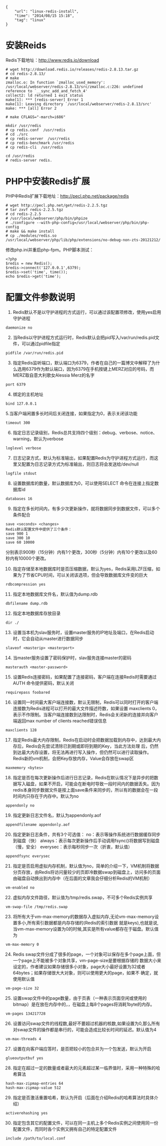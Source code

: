 ```
{
    "url": "linux-redis-install",
    "time": "2014/08/15 15:18",
    "tag": "linux"
}
```

# 安装Reids

Redis下载地址：http://www.redis.io/download
```
# wget http://download.redis.io/releases/redis-2.8.13.tar.gz
# cd redis-2.8.13/
# make
zmalloc.o: In function `zmalloc_used_memory':
/usr/local/webserver/redis-2.8.13/src/zmalloc.c:226: undefined reference to `__sync_add_and_fetch_4'
collect2: ld returned 1 exit status
make[1]: *** [redis-server] Error 1
make[1]: Leaving directory `/usr/local/webserver/redis-2.8.13/src'
make: *** [all] Error 2
 
# make CFLAGS="-march=i686"
 
mkdir /usr/redis
# cp redis.conf  /usr/redis
# cd ./src
# cp redis-server  /usr/redis
# cp redis-benchmark /usr/redis
# cp redis-cli  /usr/redis
 
cd /usr/redis
# redis-server redis.
```
# PHP中安装Redis扩展

PHP中Redis扩展下载地址：http://pecl.php.net/package/redis
```
# wget http://pecl.php.net/get/redis-2.2.5.tgz
# tar zxvf redis-2.2.5.tgz
# cd redis-2.2.5
# /usr/local/webserver/php/bin/phpize
# ./configure --with-php-config=/usr/local/webserver/php/bin/php-config
# make && make install
# cp ./modules/redis.so /usr/local/webserver/php/lib/php/extensions/no-debug-non-zts-20121212/
```
修改php.ini并重启php-fpm。PHP脚本测试：
```
<?php
$redis = new Redis();
$redis->connect('127.0.0.1',6379);
$redis->set('time', time());
echo $redis->get('time');
```

# 配置文件参数说明

1. Redis默认不是以守护进程的方式运行，可以通过该配置项修改，使用yes启用守护进程
```
daemonize no
```
2. 当Redis以守护进程方式运行时，Redis默认会把pid写入/var/run/redis.pid文件，可以通过pidfile指定
```
pidfile /var/run/redis.pid
```
3. 指定Redis监听端口，默认端口为6379，作者在自己的一篇博文中解释了为什么选用6379作为默认端口，因为6379在手机按键上MERZ对应的号码，而MERZ取自意大利歌女Alessia Merz的名字
```
port 6379
```
4. 绑定的主机地址
```
bind 127.0.0.1
```
5.当客户端闲置多长时间后关闭连接，如果指定为0，表示关闭该功能
```
timeout 300
```
6. 指定日志记录级别，Redis总共支持四个级别：debug、verbose、notice、warning，默认为verbose
```
loglevel verbose
```
7. 日志记录方式，默认为标准输出，如果配置Redis为守护进程方式运行，而这里又配置为日志记录方式为标准输出，则日志将会发送给/dev/null
```
logfile stdout
```
8. 设置数据库的数量，默认数据库为0，可以使用SELECT 命令在连接上指定数据库id
```
databases 16
```
9. 指定在多长时间内，有多少次更新操作，就将数据同步到数据文件，可以多个条件配合
```
save <seconds> <changes>
Redis默认配置文件中提供了三个条件：
save 900 1
save 300 10
save 60 10000
```
分别表示900秒（15分钟）内有1个更改，300秒（5分钟）内有10个更改以及60秒内有10000个更改。

10. 指定存储至本地数据库时是否压缩数据，默认为yes，Redis采用LZF压缩，如果为了节省CPU时间，可以关闭该选项，但会导致数据库文件变的巨大
```
rdbcompression yes
```
11. 指定本地数据库文件名，默认值为dump.rdb
```
dbfilename dump.rdb
```
12. 指定本地数据库存放目录
```
dir ./
```
13. 设置当本机为slav服务时，设置master服务的IP地址及端口，在Redis启动时，它会自动从master进行数据同步
```
slaveof <masterip> <masterport>
```
14. 当master服务设置了密码保护时，slav服务连接master的密码
```
masterauth <master-password>
```
15. 设置Redis连接密码，如果配置了连接密码，客户端在连接Redis时需要通过AUTH 命令提供密码，默认关闭
```
requirepass foobared
```
16. 设置同一时间最大客户端连接数，默认无限制，Redis可以同时打开的客户端连接数为Redis进程可以打开的最大文件描述符数，如果设置 maxclients 0，表示不作限制。当客户端连接数到达限制时，Redis会关闭新的连接并向客户端返回max number of clients reached错误信息
```
maxclients 128
```
17. 指定Redis最大内存限制，Redis在启动时会把数据加载到内存中，达到最大内存后，Redis会先尝试清除已到期或即将到期的Key，当此方法处理 后，仍然到达最大内存设置，将无法再进行写入操作，但仍然可以进行读取操作。Redis新的vm机制，会把Key存放内存，Value会存放在swap区
```
maxmemory <bytes>
```
18. 指定是否在每次更新操作后进行日志记录，Redis在默认情况下是异步的把数据写入磁盘，如果不开启，可能会在断电时导致一段时间内的数据丢失。因为 redis本身同步数据文件是按上面save条件来同步的，所以有的数据会在一段时间内只存在于内存中。默认为no
```
appendonly no
```
19. 指定更新日志文件名，默认为appendonly.aof
```
appendfilename appendonly.aof
```
20. 指定更新日志条件，共有3个可选值：
no：表示等操作系统进行数据缓存同步到磁盘（快）
always：表示每次更新操作后手动调用fsync()将数据写到磁盘（慢，安全）
everysec：表示每秒同步一次（折衷，默认值）
```
appendfsync everysec
```
21. 指定是否启用虚拟内存机制，默认值为no，简单的介绍一下，VM机制将数据分页存放，由Redis将访问量较少的页即冷数据swap到磁盘上，访问多的页面由磁盘自动换出到内存中（在后面的文章我会仔细分析Redis的VM机制）
```
vm-enabled no
```
22. 虚拟内存文件路径，默认值为/tmp/redis.swap，不可多个Redis实例共享
```
vm-swap-file /tmp/redis.swap
```
23. 将所有大于vm-max-memory的数据存入虚拟内存,无论vm-max-memory设置多小,所有索引数据都是内存存储的(Redis的索引数据 就是keys),也就是说,当vm-max-memory设置为0的时候,其实是所有value都存在于磁盘。默认值为
```
vm-max-memory 0
```
24. Redis swap文件分成了很多的page，一个对象可以保存在多个page上面，但一个page上不能被多个对象共享，vm-page-size是要根据存储的 数据大小来设定的，作者建议如果存储很多小对象，page大小最好设置为32或者64bytes；如果存储很大大对象，则可以使用更大的page，如果不 确定，就使用默认值
```
vm-page-size 32
```
25. 设置swap文件中的page数量，由于页表（一种表示页面空闲或使用的bitmap）是在放在内存中的，，在磁盘上每8个pages将消耗1byte的内存。
```
vm-pages 134217728
```
26. 设置访问swap文件的线程数,最好不要超过机器的核数,如果设置为0,那么所有对swap文件的操作都是串行的，可能会造成比较长时间的延迟。默认值为4
```
vm-max-threads 4
```
27. 设置在向客户端应答时，是否把较小的包合并为一个包发送，默认为开启
```
glueoutputbuf yes
```
28. 指定在超过一定的数量或者最大的元素超过某一临界值时，采用一种特殊的哈希算法
```
hash-max-zipmap-entries 64
hash-max-zipmap-value 512
```
29. 指定是否激活重置哈希，默认为开启（后面在介绍Redis的哈希算法时具体介绍）
```
activerehashing yes
```
30. 指定包含其它的配置文件，可以在同一主机上多个Redis实例之间使用同一份配置文件，而同时各个实例又拥有自己的特定配置文件
```
include /path/to/local.conf
```
